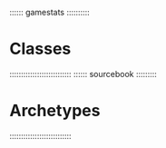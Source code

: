 :::::: gamestats ::::::::::
# Classes
:::::::::::::::::::::::::::
:::::: sourcebook :::::::::
# Archetypes
:::::::::::::::::::::::::::
